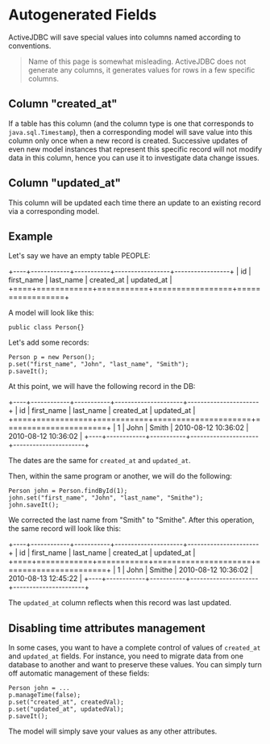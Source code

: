 
# Autogenerated Fields



ActiveJDBC will save special values into columns named according to conventions.

> Name of this page is somewhat misleading. ActiveJDBC does not generate any columns, it generates values for rows in a few
specific columns.

## Column "created_at"

If a table has this column (and the column type is one that corresponds to
`java.sql.Timestamp`), then a corresponding model will save value into this column only once when a new record is created.
Successive updates of even new model instances that represent this specific record will not modify data in this column,
hence you can use it to investigate data change issues.

## Column "updated_at"

This column will be updated each time there an update to an existing record via a corresponding model.

## Example

Let's say we have an empty table PEOPLE:

+----+------------+-----------+-----------------+-----------------+
| id | first_name | last_name | created_at      | updated_at      |
+====+============+===========+=================+=================+

A model will look like this:

~~~~ {.java}
public class Person{}
~~~~

Let's add some records:

~~~~ {.java}
Person p = new Person();
p.set("first_name", "John", "last_name", "Smith");
p.saveIt();
~~~~

At this point, we will have the following record in the DB:

+----+------------+-----------+---------------------+----------------------+
| id | first_name | last_name | created_at          | updated_at           |
+====+============+===========+=====================+======================+
| 1  | John       | Smith     | 2010-08-12 10:36:02 | 2010-08-12 10:36:02  |
+----+------------+-----------+---------------------+----------------------+


The dates are the same for `created_at` and `updated_at`.

Then, within the same program or another, we will do the following:

~~~~ {.java}
Person john = Person.findById(1);
john.set("first_name", "John", "last_name", "Smithe");
john.saveIt();
~~~~

We corrected the last name from "Smith" to "Smithe". After this operation, the same record will look like this:

+----+------------+-----------+---------------------+----------------------+
| id | first_name | last_name | created_at          | updated_at           |
+====+============+===========+=====================+======================+
| 1  | John       | Smithe    | 2010-08-12 10:36:02 | 2010-08-13 12:45:22  |
+----+------------+-----------+---------------------+----------------------+


The `updated_at` column reflects when this record was last updated.

## Disabling time attributes management

In some cases, you want to have a complete control of values of `created_at` and `updated_at` fields. For instance, you need to migrate data from one
database to another and want to preserve these values. You can simply turn off automatic management of these fields:

~~~~ {.java}
Person john = ...
p.manageTime(false);
p.set("created_at", createdVal);
p.set("updated_at", updatedVal);
p.saveIt();
~~~~

The model will simply save your values as any other attributes.
                                                                  
